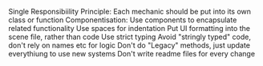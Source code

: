 Single Responsibiility Principle: Each mechanic should be put into its own class or function
Componentisation: Use components to encapsulate related functionality
Use spaces for indentation
Put UI formatting into the scene file, rather than code
Use strict typing
Avoid "stringly typed" code, don't rely on names etc for logic
Don't do "Legacy" methods, just update everythiung to use new systems
Don't write readme files for every change